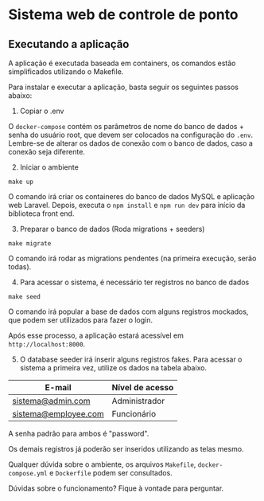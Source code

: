 # Sistema web de controle de ponto

## Executando a aplicação
A aplicação é executada baseada em containers, os comandos estão simplificados utilizando o Makefile.

Para instalar e executar a aplicação, basta seguir os seguintes passos abaixo:

1. Copiar o .env

O `docker-compose` contém os parâmetros de nome do banco de dados + senha do usuário root, que devem ser colocados na configuração do `.env`.
Lembre-se de alterar os dados de conexão com o banco de dados, caso a conexão seja diferente.

2. Iniciar o ambiente
```shell
make up
```
O comando irá criar os containeres do banco de dados MySQL e aplicação web Laravel.
Depois, executa o `npm install` e `npm run dev` para início da biblioteca front end.

3. Preparar o banco de dados (Roda migrations + seeders)
```shell
make migrate
```
O comando irá rodar as migrations pendentes (na primeira execução, serão todas).

4. Para acessar o sistema, é necessário ter registros no banco de dados
```shell
make seed
```
O comando irá popular a base de dados com alguns registros mockados, que podem ser utilizados para fazer o login.

Após esse processo, a aplicação estará acessível em `http://localhost:8000`.

5. O database seeder irá inserir alguns registros fakes. Para acessar o sistema a primeira vez, utilize os dados na tabela abaixo.
  
| E-mail               | Nível de acesso |
|----------------------|-----------------|
| sistema@admin.com    | Administrador   |
| sistema@employee.com | Funcionário     |

A senha padrão para ambos é "password".

Os demais registros já poderão ser inseridos utilizando as telas mesmo.

Qualquer dúvida sobre o ambiente, os arquivos `Makefile`, `docker-compose.yml` e `Dockerfile` podem ser consultados.

Dúvidas sobre o funcionamento? Fique à vontade para perguntar.
